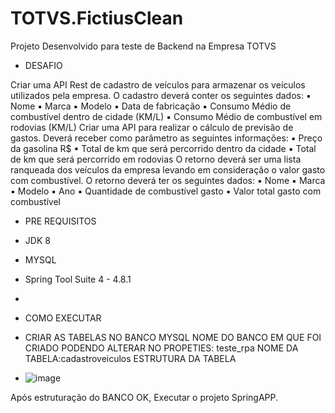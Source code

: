 # TOTVS.FictiusClean
Projeto Desenvolvido para teste de Backend na Empresa TOTVS

- DESAFIO

Criar uma API Rest de cadastro de veículos para armazenar os veículos utilizados pela
empresa. O cadastro deverá conter os seguintes dados:
▪ Nome
▪ Marca
▪ Modelo
▪ Data de fabricação
▪ Consumo Médio de combustível dentro de cidade (KM/L)
▪ Consumo Médio de combustível em rodovias (KM/L)
Criar uma API para realizar o cálculo de previsão de gastos.
Deverá receber como parâmetro as seguintes informações:
▪ Preço da gasolina R$
▪ Total de km que será percorrido dentro da cidade
▪ Total de km que será percorrido em rodovias
O retorno deverá ser uma lista ranqueada dos veículos da empresa levando em
consideração o valor gasto com combustível.
O retorno deverá ter os seguintes dados:
▪ Nome
▪ Marca
▪ Modelo
▪ Ano
▪ Quantidade de combustível gasto
▪ Valor total gasto com combustível

- PRE REQUISITOS 

- JDK 8
- MYSQL
- Spring Tool Suite 4 -  4.8.1
-
- COMO EXECUTAR

- CRIAR AS TABELAS NO BANCO MYSQL 
NOME DO BANCO EM QUE FOI CRIADO PODENDO ALTERAR NO PROPETIES: teste_rpa
NOME DA TABELA:cadastroveiculos
ESTRUTURA DA TABELA
- ![image](https://user-images.githubusercontent.com/51979696/171484529-c0b911b7-194e-499e-8fe1-b639db910657.png)


Após estruturação do BANCO OK, Executar o projeto SpringAPP.



